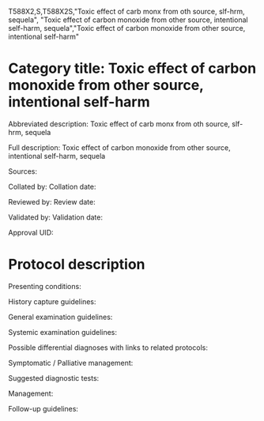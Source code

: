 T588X2,S,T588X2S,"Toxic effect of carb monx from oth source, slf-hrm, sequela", "Toxic effect of carbon monoxide from other source, intentional self-harm, sequela","Toxic effect of carbon monoxide from other source, intentional self-harm"
# Category title: Toxic effect of carbon monoxide from other source, intentional self-harm

Abbreviated description: Toxic effect of carb monx from oth source, slf-hrm, sequela

Full description: Toxic effect of carbon monoxide from other source, intentional self-harm, sequela

Sources:

Collated by:
Collation date:

Reviewed by:
Review date:

Validated by:
Validation date:

Approval UID:

# Protocol description

Presenting conditions:

History capture guidelines:

General examination guidelines:

Systemic examination guidelines:

Possible differential diagnoses with links to related protocols:

Symptomatic / Palliative management:

Suggested diagnostic tests:

Management:

Follow-up guidelines:
